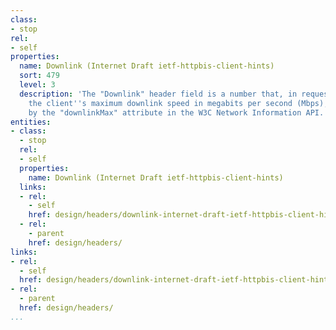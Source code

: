 ```yaml
---
class:
- stop
rel:
- self
properties:
  name: Downlink (Internet Draft ietf-httpbis-client-hints)
  sort: 479
  level: 3
  description: 'The "Downlink" header field is a number that, in requests, indicates
    the client''s maximum downlink speed in megabits per second (Mbps), as defined
    by the "downlinkMax" attribute in the W3C Network Information API. '
entities:
- class:
  - stop
  rel:
  - self
  properties:
    name: Downlink (Internet Draft ietf-httpbis-client-hints)
  links:
  - rel:
    - self
    href: design/headers/downlink-internet-draft-ietf-httpbis-client-hints.md
  - rel:
    - parent
    href: design/headers/
links:
- rel:
  - self
  href: design/headers/downlink-internet-draft-ietf-httpbis-client-hints.md
- rel:
  - parent
  href: design/headers/
...
```

